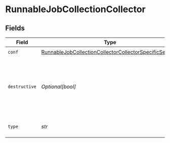 # RunnableJobCollectionCollector


## Fields

| Field                                                                                                                                     | Type                                                                                                                                      | Required                                                                                                                                  | Description                                                                                                                               |
| ----------------------------------------------------------------------------------------------------------------------------------------- | ----------------------------------------------------------------------------------------------------------------------------------------- | ----------------------------------------------------------------------------------------------------------------------------------------- | ----------------------------------------------------------------------------------------------------------------------------------------- |
| `conf`                                                                                                                                    | [RunnableJobCollectionCollectorCollectorSpecificSettings](../../models/shared/runnablejobcollectioncollectorcollectorspecificsettings.md) | :heavy_check_mark:                                                                                                                        | N/A                                                                                                                                       |
| `destructive`                                                                                                                             | *Optional[bool]*                                                                                                                          | :heavy_minus_sign:                                                                                                                        | If set to Yes, the collector will delete any files that it collects (where applicable).                                                   |
| `type`                                                                                                                                    | *str*                                                                                                                                     | :heavy_check_mark:                                                                                                                        | The type of collector to run.                                                                                                             |